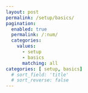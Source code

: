 ```yaml
---
layout: post
permalink: /setup/basics/
pagination: 
  enabled: true
  permalink: /:num/
  categories:
    values:
      - setup
      - basics
      matching: all
categories: [ setup, basics]
  # sort_field: 'title'
  # sort_reverse: false
---
```


